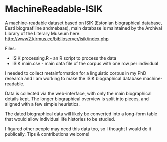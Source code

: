 # MachineReadable-ISIK
A machine-readable dataset based on ISIK (Estonian biographical database, Eesti biograafiline andmebaas), main database is maintained by the Archival Library of the Literary Museum here: http://www2.kirmus.ee/biblioserver/isik/index.php

Files:
* ISIK processing.R - an R script to process the data
* ISIK main.csv - main data file of the corpus with one row per individual

I needed to collect metainformation for a linguistic corpus in my PhD research and I am working to make the ISIK biographical database machine-readable. 

Data is collected via the web-interface, with only the main biographical details kept. The longer biographical overview is split into pieces, and aligned with a few simple heuristics.

The dated biographical data will likely be converted into a long-form table that would allow individual life histories to be studied.


I figured other people may need this data too, so I thought I would do it publically. Tips & contributions welcome!

